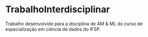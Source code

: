 # TrabalhoInterdisciplinar
Trabalho desenvolvido para a disciplina de AM &amp; ML do curso de especialização em ciência de dados do IFSP.
